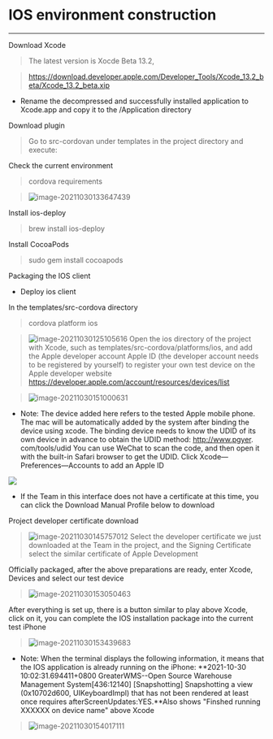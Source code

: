 # IOS environment construction

---

Download Xcode

> The latest version is Xocde Beta 13.2,

> https://download.developer.apple.com/Developer_Tools/Xcode_13.2_beta/Xcode_13.2_beta.xip

- Rename the decompressed and successfully installed application to Xcode.app and copy it to the /Application directory

Download plugin

> Go to src-cordovan under templates in the project directory and execute:

Check the current environment

> cordova requirements

> ![image-20211030133647439](https://tva1.sinaimg.cn/large/008i3skNgy1gvxa4fk0j2j30ss05ymyc.jpg)

Install ios-deploy

> brew install ios-deploy

Install CocoaPods

> sudo gem install cocoapods

Packaging the IOS client

- Deploy ios client

In the templates/src-cordova directory

> cordova platform ios

> ![image-20211030125105616](https://tva1.sinaimg.cn/large/008i3skNly1gvx93uks9hj30uq074acb.jpg) Open the ios directory of the project with Xcode, such as templates/src-cordova/platforms/ios, and add the Apple developer account Apple ID (the developer account needs to be registered by yourself) to register your own test device on the Apple developer website https://developer.apple.com/account/resources/devices/list

> ![image-20211030151000631](https://tva1.sinaimg.cn/large/008i3skNgy1gvxctgrhl1j31tm0kqmzy.jpg)

- Note: The device added here refers to the tested Apple mobile phone. The mac will be automatically added by the system after binding the device using xcode. The binding device needs to know the UDID of its own device in advance to obtain the UDID method: http://www.pgyer. com/tools/udid You can use WeChat to scan the code, and then open it with the built-in Safari browser to get the UDID. Click Xcode—Preferences—Accounts to add an Apple ID

![](/media/editor/008i3skNgy1gvxbxswiypj319k0t8tb8_20220605111748890119.jpeg)

- If the Team in this interface does not have a certificate at this time, you can click the Download Manual Profile below to download

Project developer certificate download

> ![image-20211030145757012](https://tva1.sinaimg.cn/large/008i3skNgy1gvxcgxz5prj31o80ig0xa.jpg) Select the developer certificate we just downloaded at the Team in the project, and the Signing Certificate select the similar certificate of Apple Development

Officially packaged, after the above preparations are ready, enter Xcode, Devices and select our test device

> ![image-20211030153050463](https://tva1.sinaimg.cn/large/008i3skNgy1gvxdf73lh6j31oq07iwgk.jpg)

After everything is set up, there is a button similar to play above Xcode, click on it, you can complete the IOS installation package into the current test iPhone

> ![image-20211030153439683](https://tva1.sinaimg.cn/large/008i3skNgy1gvxdj59ud8j315f0u0jvi.jpg)

- Note: When the terminal displays the following information, it means that the IOS application is already running on the iPhone: **2021-10-30 10:02:31.694411+0800 GreaterWMS--Open Source Warehouse Management System[436:12140] [Snapshotting] Snapshotting a view (0x10702d600, UIKeyboardImpl) that has not been rendered at least once requires afterScreenUpdates:YES.**Also shows "Finshed running XXXXXX on device name" above Xcode

> ![image-20211030154017111](https://tva1.sinaimg.cn/large/e6c9d24egy1h199fqxjw4j20u01sx0u4.jpg)